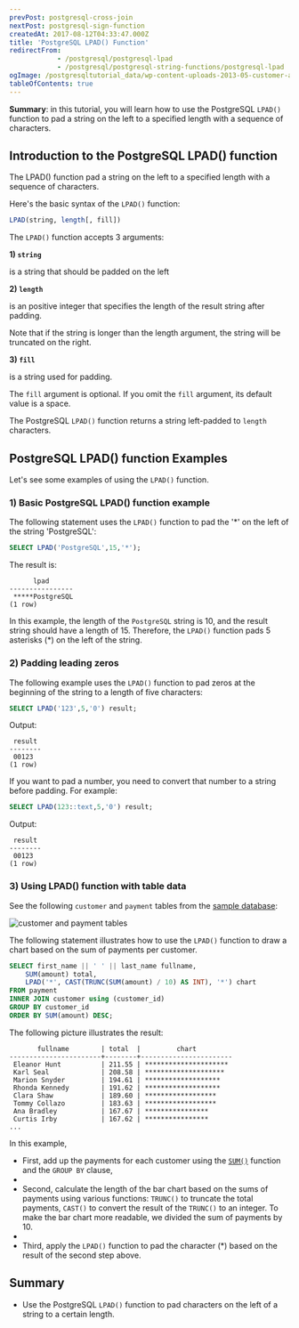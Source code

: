 ```yaml
---
prevPost: postgresql-cross-join
nextPost: postgresql-sign-function
createdAt: 2017-08-12T04:33:47.000Z
title: 'PostgreSQL LPAD() Function'
redirectFrom:
            - /postgresql/postgresql-lpad 
            - /postgresql/postgresql-string-functions/postgresql-lpad
ogImage: /postgresqltutorial_data/wp-content-uploads-2013-05-customer-and-payment-tables.png
tableOfContents: true
---
```



**Summary**: in this tutorial, you will learn how to use the PostgreSQL `LPAD()` function to pad a string on the left to a specified length with a sequence of characters.

## Introduction to the PostgreSQL LPAD() function

The LPAD() function pad a string on the left to a specified length with a sequence of characters.

Here's the basic syntax of the `LPAD()` function:

```sql
LPAD(string, length[, fill])
```

The `LPAD()` function accepts 3 arguments:

**1) `string`**

is a string that should be padded on the left

**2) `length`**

is an positive integer that specifies the length of the result string after padding.

Note that if the string is longer than the length argument, the string will be truncated on the right.

**3) `fill`**

is a string used for padding.

The `fill` argument is optional. If you omit the `fill` argument, its default value is a space.

The PostgreSQL `LPAD()` function returns a string left-padded to `length` characters.

## PostgreSQL LPAD() function Examples

Let's see some examples of using the `LPAD()` function.

### 1) Basic PostgreSQL LPAD() function example

The following statement uses the `LPAD()` function to pad the '\*' on the left of the string 'PostgreSQL':

```sql
SELECT LPAD('PostgreSQL',15,'*');
```

The result is:

```
      lpad
----------------
 *****PostgreSQL
(1 row)
```

In this example, the length of the `PostgreSQL` string is 10, and the result string should have a length of 15. Therefore, the `LPAD()` function pads 5 asterisks (\*) on the left of the string.

### 2) Padding leading zeros

The following example uses the `LPAD()` function to pad zeros at the beginning of the string to a length of five characters:

```sql
SELECT LPAD('123',5,'0') result;
```

Output:

```
 result
--------
 00123
(1 row)
```

If you want to pad a number, you need to convert that number to a string before padding. For example:

```sql
SELECT LPAD(123::text,5,'0') result;
```

Output:

```
 result
--------
 00123
(1 row)
```

### 3) Using LPAD() function with table data

See the following `customer` and `payment` tables from the [sample database](/postgresql/postgresql-getting-started/postgresql-sample-database):

![customer and payment tables](/postgresqltutorial_data/wp-content-uploads-2013-05-customer-and-payment-tables.png)

The following statement illustrates how to use the `LPAD()` function to draw a chart based on the sum of payments per customer.

```sql
SELECT first_name || ' ' || last_name fullname,
    SUM(amount) total,
    LPAD('*', CAST(TRUNC(SUM(amount) / 10) AS INT), '*') chart
FROM payment
INNER JOIN customer using (customer_id)
GROUP BY customer_id
ORDER BY SUM(amount) DESC;
```

The following picture illustrates the result:

```
       fullname        | total  |         chart
-----------------------+--------+-----------------------
 Eleanor Hunt          | 211.55 | *********************
 Karl Seal             | 208.58 | ********************
 Marion Snyder         | 194.61 | *******************
 Rhonda Kennedy        | 191.62 | *******************
 Clara Shaw            | 189.60 | ******************
 Tommy Collazo         | 183.63 | ******************
 Ana Bradley           | 167.67 | ****************
 Curtis Irby           | 167.62 | ****************
...
```

In this example,

- First, add up the payments for each customer using the [`SUM()`](/postgresql/postgresql-aggregate-functions/postgresql-sum-function) function and the `GROUP BY` clause,
-
- Second, calculate the length of the bar chart based on the sums of payments using various functions: `TRUNC()` to truncate the total payments, `CAST()` to convert the result of the `TRUNC()` to an integer. To make the bar chart more readable, we divided the sum of payments by 10.
-
- Third, apply the `LPAD()` function to pad the character (\*) based on the result of the second step above.

## Summary

- Use the PostgreSQL `LPAD()` function to pad characters on the left of a string to a certain length.
